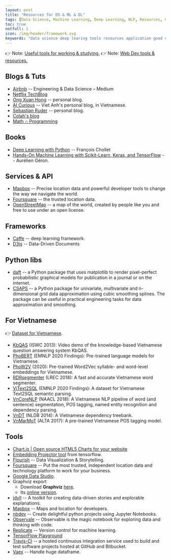 ```yaml
---
layout: post
title: "Resources for DS & ML & DL"
tags: [Data Science, Machine Learning, Deep Learning, NLP, Resources, Collection]
toc: true
notfull: 1
icon: /img/header/framework.svg
keywords: "data science deep learing tools resources application good choice collection machine learning websites link url video dataset data frameworks vietnam nlp viet nam"
---
```


👉 Note: [Useful tools for working & studying.](/good-applications-useful-tools/)
👉 Note: [Web Dev tools & resources.](/web-dev-tools-resources/)

## Blogs & Tuts

- [Airbnb](https://medium.com/airbnb-engineering) -- Engineering & Data Science – Medium
- [Netflix TechBlog](https://netflixtechblog.com/)
- [Ong Xuan Hong](https://ongxuanhong.wordpress.com/) -- personal blog.
- [AI Curious](https://aicurious.io/) -- Viet Anh's personal blog, in Vietnamese.
- [Sebastian Ruder](https://ruder.io/) -- personal blog.
- [Colah's blog](https://colah.github.io/)
- [Math ∩ Programming](https://jeremykun.com/)

## Books

- [Deep Learning with Python](https://www.manning.com/books/deep-learning-with-python) -- François Chollet
- [Hands-On Machine Learning with Scikit-Learn, Keras, and TensorFlow](https://www.oreilly.com/library/view/hands-on-machine-learning/9781492032632/) -- Aurélien Géron.

## Services & API

- [Mapbox](https://www.mapbox.com/) -- Precise location data and powerful developer tools to change the way we navigate the world.
- [Foursquare](https://foursquare.com/) -- the trusted location data.
- [OpenStreetMap](https://www.openstreetmap.org/#map=6/46.449/2.210) --  a map of the world, created by people like you and free to use under an open license.

## Frameworks

- [Caffe](https://caffe.berkeleyvision.org/) -- deep learning framework.
- [D3js](https://d3js.org/) -- Data-Driven Documents


## Python libs

- [daft](https://docs.daft-pgm.org/en/latest/#) -- a Python package that uses matplotlib to render pixel-perfect probabilistic graphical models for publication in a journal or on the internet.
- [CSAPS](https://github.com/espdev/csaps) -- a Python package for univariate, multivariate and n-dimensional grid data approximation using cubic smoothing splines. The package can be useful in practical engineering tasks for data approximation and smoothing.

## For Vietnamese

👉 [Dataset for Vietnamese](/dataset-collection/#vietnamese).

- [KbQAS](http://youtu.be/M1PHvJvv1Z8) (ISWC 2013): Video demo of the knowledge-based Vietnamese question answering system KbQAS.
- [PhoBERT](https://github.com/VinAIResearch/PhoBERT) (EMNLP 2020 Findings): Pre-trained language models for Vietnamese.
- [PhoW2V](https://github.com/datquocnguyen/PhoW2V) (2020): Pre-trained Word2Vec syllable- and word-level embeddings for Vietnamese.
- [RDRsegmenter](https://github.com/datquocnguyen/RDRsegmenter) (LREC 2018): A fast and accurate Vietnamese word segmenter.
- [ViText2SQL](https://github.com/VinAIResearch/ViText2SQL) (EMNLP 2020 Findings): A dataset for Vietnamese Text2SQL semantic parsing.
- [VnCoreNLP](https://github.com/vncorenlp/VnCoreNLP) (NAACL 2018): A Vietnamese NLP pipeline of word (and sentence) segmentation, POS tagging, named entity recognition and dependency parsing.
- [VnDT](http://vndp.sourceforge.net/) (NLDB 2014): A Vietnamese dependency treebank.
- [VnMarMoT](https://github.com/datquocnguyen/VnMarMoT) (ALTA 2017): A pre-trained Vietnamese POS tagging model.

## Tools

- [Chart.js | Open source HTML5 Charts for your website](https://www.chartjs.org/)
- [Embedding Projector tool](http://projector.tensorflow.org/) from tensorflow.
- [Flourish](https://flourish.studio/) -- Data Visualization & Storytelling.
- [Foursquare](https://foursquare.com/) -- Put the most trusted, independent location data and technology platform to work for your business.
- [Google Data Studio](https://datastudio.google.com/u/0/navigation/reporting).
- Graphviz export
  - Download **Graphviz** [here](https://graphviz.gitlab.io/download/).
  - Its [online version](http://webgraphviz.com/).
- [idyll](https://idyll-lang.org/) -- A toolkit for creating data-driven stories and explorable explanations.
- [Mapbox](https://www.mapbox.com/) -- Maps and location for developers.
- [nbdev](https://github.com/fastai/nbdev) -- Create delightful python projects using Jupyter Notebooks.
- [Observale](https://observablehq.com/) -- Observable is the magic notebook for exploring data and thinking with code.
- [Replicate](https://replicate.ai/) -- Version control for machine learning.
- [TensorFlow Playground](http://playground.tensorflow.org/)
- [Travis-CI](https://travis-ci.org/) -- a hosted continuous integration service used to build and test software projects hosted at GitHub and Bitbucket.
- [Vaex](https://github.com/vaexio/vaex) -- Handle huge dataframe.